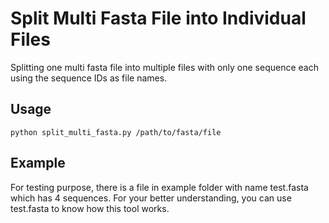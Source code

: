 # Split Multi Fasta File into Individual Files

Splitting one multi fasta file into multiple files with only one sequence each using the sequence IDs as file names.

## Usage
```
python split_multi_fasta.py /path/to/fasta/file
```
## Example

For testing purpose, there is a file in example folder with name test.fasta which has 4 sequences. For your better understanding, you can use test.fasta to know how this tool works.
